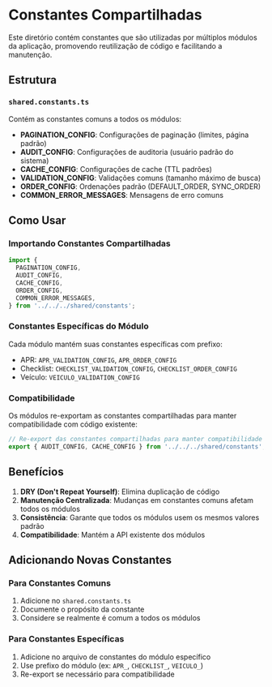 # Constantes Compartilhadas

Este diretório contém constantes que são utilizadas por múltiplos módulos da aplicação, promovendo reutilização de código e facilitando a manutenção.

## Estrutura

### `shared.constants.ts`
Contém as constantes comuns a todos os módulos:

- **PAGINATION_CONFIG**: Configurações de paginação (limites, página padrão)
- **AUDIT_CONFIG**: Configurações de auditoria (usuário padrão do sistema)
- **CACHE_CONFIG**: Configurações de cache (TTL padrões)
- **VALIDATION_CONFIG**: Validações comuns (tamanho máximo de busca)
- **ORDER_CONFIG**: Ordenações padrão (DEFAULT_ORDER, SYNC_ORDER)
- **COMMON_ERROR_MESSAGES**: Mensagens de erro comuns

## Como Usar

### Importando Constantes Compartilhadas
```typescript
import {
  PAGINATION_CONFIG,
  AUDIT_CONFIG,
  CACHE_CONFIG,
  ORDER_CONFIG,
  COMMON_ERROR_MESSAGES,
} from '../../../shared/constants';
```

### Constantes Específicas do Módulo
Cada módulo mantém suas constantes específicas com prefixo:
- APR: `APR_VALIDATION_CONFIG`, `APR_ORDER_CONFIG`
- Checklist: `CHECKLIST_VALIDATION_CONFIG`, `CHECKLIST_ORDER_CONFIG`
- Veículo: `VEICULO_VALIDATION_CONFIG`

### Compatibilidade
Os módulos re-exportam as constantes compartilhadas para manter compatibilidade com código existente:
```typescript
// Re-export das constantes compartilhadas para manter compatibilidade
export { AUDIT_CONFIG, CACHE_CONFIG } from '../../../shared/constants';
```

## Benefícios

1. **DRY (Don't Repeat Yourself)**: Elimina duplicação de código
2. **Manutenção Centralizada**: Mudanças em constantes comuns afetam todos os módulos
3. **Consistência**: Garante que todos os módulos usem os mesmos valores padrão
4. **Compatibilidade**: Mantém a API existente dos módulos

## Adicionando Novas Constantes

### Para Constantes Comuns
1. Adicione no `shared.constants.ts`
2. Documente o propósito da constante
3. Considere se realmente é comum a todos os módulos

### Para Constantes Específicas
1. Adicione no arquivo de constantes do módulo específico
2. Use prefixo do módulo (ex: `APR_`, `CHECKLIST_`, `VEICULO_`)
3. Re-export se necessário para compatibilidade
